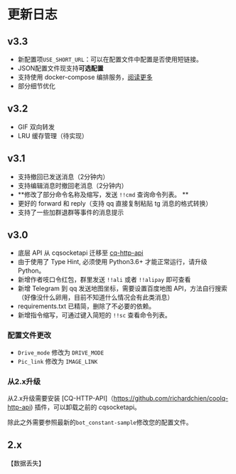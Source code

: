 # 更新日志

## v3.3
- 新配置项`USE_SHORT_URL`：可以在配置文件中配置是否使用短链接。
- JSON配置文件现支持**可选配置**
- 支持使用 docker-compose 编排服务，[阅读更多](docker-compose-zh_CN.md)
- 部分细节优化

## v3.2
- GIF 双向转发
- LRU 缓存管理（待实现）

## v3.1
- 支持撤回已发送消息（2分钟内）
- 支持编辑消息时撤回老消息（2分钟内）
-  **修改了部分命令名称及缩写，发送 `!!cmd` 查询命令列表。 ** 
- 更好的 forward 和 reply（支持 qq 直接复制粘贴 tg 消息的格式转换）
- 支持了一些加群退群等事件的消息提示

## v3.0
- 底层 API 从 cqsocketapi 迁移至 [cq-http-api](https://github.com/richardchien/coolq-http-api)
- 由于使用了 Type Hint, 必须使用 Python3.6+ 才能正常运行，请升级 Python。
- 新增作者吱口令红包，群里发送 `!!ali` 或者 `!!alipay` 即可查看
- 新增 Telegram 到 qq 发送地图坐标，需要设置百度地图 API，方法自行搜索（好像没什么卵用，目前不知道什么情况会有此类消息）
- requirements.txt 已精简，删除了不必要的依赖。
- 新增指令缩写，可通过键入简短的 `!!sc` 查看命令列表。

### 配置文件更改
- `Drive_mode` 修改为 `DRIVE_MODE`
- `Pic_link` 修改为 `IMAGE_LINK`

### 从2.x升级
从2.x升级需要安装 [CQ-HTTP-API]（https://github.com/richardchien/coolq-http-api) 插件，可以卸载之前的 cqsocketapi。

除此之外需要参照最新的`bot_constant-sample`修改您的配置文件。

## 2.x
【数据丢失】